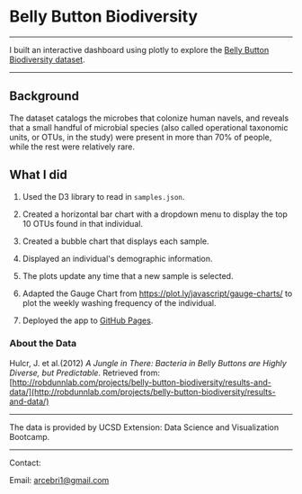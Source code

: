 # Belly Button Biodiversity

- - -

I built an interactive dashboard using plotly to explore the [Belly Button Biodiversity dataset](http://robdunnlab.com/projects/belly-button-biodiversity/).

- - -

## Background

The dataset catalogs the microbes that colonize human navels, and reveals that a small handful of microbial species (also called operational taxonomic units, or OTUs, in the study) were present in more than 70% of people, while the rest were relatively rare.

## What I did

1. Used the D3 library to read in `samples.json`.

2. Created a horizontal bar chart with a dropdown menu to display the top 10 OTUs found in that individual.

3. Created a bubble chart that displays each sample.

4. Displayed an individual's demographic information.

5. The plots update any time that a new sample is selected.

6. Adapted the Gauge Chart from <https://plot.ly/javascript/gauge-charts/> to plot the weekly washing frequency of the individual.

7. Deployed the app to [GitHub Pages](https://arcebri1.github.io/BellyButtonDashboard/). 

### About the Data

Hulcr, J. et al.(2012) _A Jungle in There: Bacteria in Belly Buttons are Highly Diverse, but Predictable_. Retrieved from: [http://robdunnlab.com/projects/belly-button-biodiversity/results-and-data/](http://robdunnlab.com/projects/belly-button-biodiversity/results-and-data/)

- - -
The data is provided by UCSD Extension: Data Science and Visualization Bootcamp.
- - -

Contact:

Email: arcebri1@gmail.com